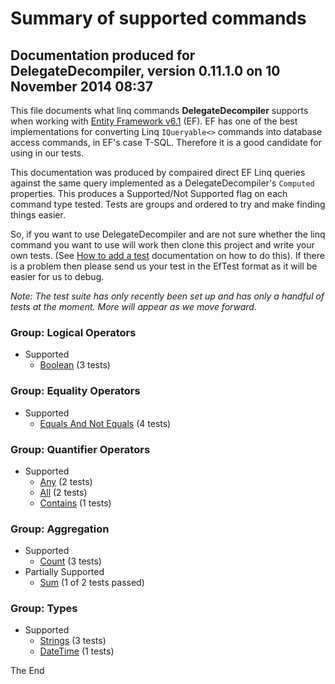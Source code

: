 Summary of supported commands
============
## Documentation produced for DelegateDecompiler, version 0.11.1.0 on 10 November 2014 08:37

This file documents what linq commands **DelegateDecompiler** supports when
working with [Entity Framework v6.1](http://msdn.microsoft.com/en-us/data/aa937723) (EF).
EF has one of the best implementations for converting Linq `IQueryable<>` commands into database
access commands, in EF's case T-SQL. Therefore it is a good candidate for using in our tests.

This documentation was produced by compaired direct EF Linq queries against the same query implemented
as a DelegateDecompiler's `Computed` properties. This produces a Supported/Not Supported flag
on each command type tested. Tests are groups and ordered to try and make finding things
easier.

So, if you want to use DelegateDecompiler and are not sure whether the linq command
you want to use will work then clone this project and write your own tests.
(See [How to add a test](https://github.com/hazzik/DelegateDecompiler/tree/master/src/DelegateDecompiler.EfTests/GeneratedDocumentation/HowToAddMoreTests.md)
documentation on how to do this). 
If there is a problem then please send us your test in the EfTest format as it will be easier 
for us to debug.

*Note: The test suite has only recently been set up and has only a handful of tests at the moment.
More will appear as we move forward.*


### Group: Logical Operators
- Supported
  * [Boolean](https://github.com/hazzik/DelegateDecompiler/tree/master/src/DelegateDecompiler.EfTests/TestGroup05LogicalOperators/Test01Boolean.cs) (3 tests)

### Group: Equality Operators
- Supported
  * [Equals And Not Equals](https://github.com/hazzik/DelegateDecompiler/tree/master/src/DelegateDecompiler.EfTests/TestGroup06EqualityOperators/Test01EqualsAndNotEquals.cs) (4 tests)

### Group: Quantifier Operators
- Supported
  * [Any](https://github.com/hazzik/DelegateDecompiler/tree/master/src/DelegateDecompiler.EfTests/TestGroup12QuantifierOperators/Test01Any.cs) (2 tests)
  * [All](https://github.com/hazzik/DelegateDecompiler/tree/master/src/DelegateDecompiler.EfTests/TestGroup12QuantifierOperators/Test02All.cs) (2 tests)
  * [Contains](https://github.com/hazzik/DelegateDecompiler/tree/master/src/DelegateDecompiler.EfTests/TestGroup12QuantifierOperators/Test03Contains.cs) (1 tests)

### Group: Aggregation
- Supported
  * [Count](https://github.com/hazzik/DelegateDecompiler/tree/master/src/DelegateDecompiler.EfTests/TestGroup15Aggregation/Test01Count.cs) (3 tests)
- Partially Supported
  * [Sum](https://github.com/hazzik/DelegateDecompiler/tree/master/src/DelegateDecompiler.EfTests/TestGroup15Aggregation/Test02Sum.cs) (1 of 2 tests passed)

### Group: Types
- Supported
  * [Strings](https://github.com/hazzik/DelegateDecompiler/tree/master/src/DelegateDecompiler.EfTests/TestGroup50Types/Test01Strings.cs) (3 tests)
  * [DateTime](https://github.com/hazzik/DelegateDecompiler/tree/master/src/DelegateDecompiler.EfTests/TestGroup50Types/Test05DateTime.cs) (1 tests)


The End
